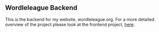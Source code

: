 ## Wordleleague Backend

This is the backend for my website, wordleleague.org. For a more detailed overview of the project please look at the frontend project, <a href="https://github.com/Bogomip/wordle-leagues">here</a>.
